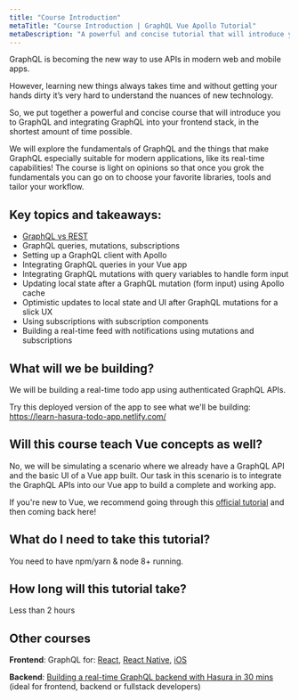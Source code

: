 ```yaml
---
title: "Course Introduction"
metaTitle: "Course Introduction | GraphQL Vue Apollo Tutorial"
metaDescription: "A powerful and concise tutorial that will introduce you to GraphQL and integrating GraphQL into your Vue app with Apollo, in the shortest amount of time possible."
---
```


GraphQL is becoming the new way to use APIs in modern web and mobile apps.

However, learning new things always takes time and without getting your hands dirty it’s very hard to understand the nuances of new technology.

So, we put together a powerful and concise course that will introduce you to GraphQL and integrating GraphQL into your frontend stack, in the shortest amount of time possible.

We will explore the fundamentals of GraphQL and the things that make GraphQL especially suitable for modern applications, like its real-time capabilities! The course is light on opinions so that once you grok the fundamentals you can go on to choose your favorite libraries, tools and tailor your workflow.

## Key topics and takeaways:

- [GraphQL vs REST](https://hasura.io/learn/graphql/intro-graphql/graphql-vs-rest/)
- GraphQL queries, mutations, subscriptions
- Setting up a GraphQL client with Apollo
- Integrating GraphQL queries in your Vue app
- Integrating GraphQL mutations with query variables to handle form input
- Updating local state after a GraphQL mutation (form input) using Apollo cache
- Optimistic updates to local state and UI after GraphQL mutations for a slick UX
- Using subscriptions with subscription components
- Building a real-time feed with notifications using mutations and subscriptions

## What will we be building?
We will be building a real-time todo app using authenticated GraphQL APIs.

Try this deployed version of the app to see what we'll be building:
https://learn-hasura-todo-app.netlify.com/

## Will this course teach Vue concepts as well?
No, we will be simulating a scenario where we already have a GraphQL API and the basic UI of a Vue app built. Our task in this scenario is to integrate the GraphQL APIs into our Vue app to build a complete and working app.

If you're new to Vue, we recommend going through this [official tutorial](https://vuejs.org/v2/guide/) and then coming back here!

## What do I need to take this tutorial?
You need to have npm/yarn & node 8+ running.

## How long will this tutorial take?
Less than 2 hours

## Other courses

**Frontend**: GraphQL for: [React](https://hasura.io/learn/graphql/react/introduction/), [React Native](https://hasura.io/learn/graphql/react-native/introduction/), [iOS](https://hasura.io/learn/graphql/ios/introduction/)

**Backend**: [Building a real-time GraphQL backend with Hasura in 30 mins](https://hasura.io/learn/graphql/hasura/introduction/) (ideal for frontend, backend or fullstack developers)

